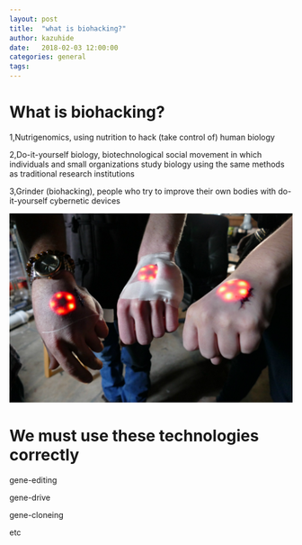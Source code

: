 ```yaml
---
layout: post
title:  "what is biohacking?"
author: kazuhide
date:   2018-02-03 12:00:00
categories: general
tags: 
---
```



# What is biohacking?

1,Nutrigenomics, using nutrition to hack (take control of) human biology

2,Do-it-yourself biology, biotechnological social movement in which individuals and small organizations study biology using the same methods as traditional research institutions

3,Grinder (biohacking), people who try to improve their own bodies with do-it-yourself cybernetic devices

![bio](/images/body-mods.jpg)

# We must use these technologies correctly

gene-editing

gene-drive

gene-cloneing

etc

